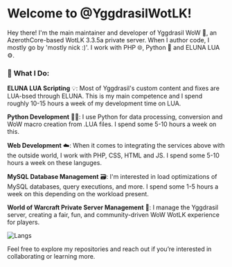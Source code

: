 # Welcome to @YggdrasilWotLK!

Hey there! I'm the main maintainer and developer of Yggdrasil WoW 🌳, an AzerothCore-based WotLK 3.3.5a private server. When I author code, I mostly go by 'mostly nick :)'. I work with PHP 🌐, Python 🐍 and ELUNA LUA ⚙️. 

### 🚀 **What I Do:** 

**ELUNA LUA Scripting** 💡: Most of Yggdrasil's custom content and fixes are LUA-bsed through ELUNA. This is my main competence and I spend roughly 10-15 hours a week of my development time on LUA.  

**Python Development** 🧑‍💻: I use Python for data processing, conversion and WoW macro creation from .LUA files. I spend some 5-10 hours a week on this.  

**Web Development** ☁️: When it comes to integrating the services above with the outside world, I work with PHP, CSS, HTML and JS. I spend some 5-10 hours a week on these languges.  

**MySQL Database Management** 🗃️: I'm interested in load optimizations of MySQL databases, query executions, and more. I spend some 1-5 hours a week on this depending on the workload present.  

**World of Warcraft Private Server Management** 🏰: I manage the Yggdrasil server, creating a fair, fun, and community-driven WoW WotLK experience for players.  

![Langs](https://github-readme-stats.vercel.app/api/top-langs/?username=yggdrasilwotlk&layout=compact)
      
Feel free to explore my repositories and reach out if you’re interested in collaborating or learning more.
